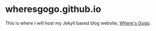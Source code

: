 # wheresgogo.github.io
This is where I will host my Jekyll based blog website, [Where's Gogo](https://www.wheresgogo.com).
